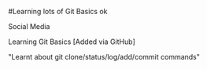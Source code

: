 #Learning lots of Git Basics ok

Social Media

Learning Git Basics [Added via GitHub]

"Learnt about git clone/status/log/add/commit commands"
